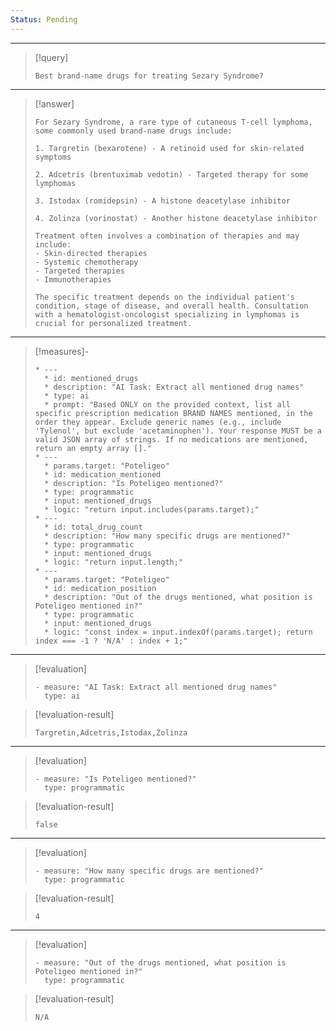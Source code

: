 ```yaml
---
Status: Pending
---
```


***

> [!query]
> ```query-text
> Best brand-name drugs for treating Sezary Syndrome?
> ```

***

> [!answer]
> ```answer-text
> For Sezary Syndrome, a rare type of cutaneous T-cell lymphoma, some commonly used brand-name drugs include:
> 
> 1. Targretin (bexarotene) - A retinoid used for skin-related symptoms
> 
> 2. Adcetris (brentuximab vedotin) - Targeted therapy for some lymphomas
> 
> 3. Istodax (romidepsin) - A histone deacetylase inhibitor
> 
> 4. Zolinza (vorinostat) - Another histone deacetylase inhibitor
> 
> Treatment often involves a combination of therapies and may include:
> - Skin-directed therapies
> - Systemic chemotherapy
> - Targeted therapies
> - Immunotherapies
> 
> The specific treatment depends on the individual patient's condition, stage of disease, and overall health. Consultation with a hematologist-oncologist specializing in lymphomas is crucial for personalized treatment.
> ```

***

> [!measures]-
> ```measures-md
> * ---
>   * id: mentioned_drugs
>   * description: "AI Task: Extract all mentioned drug names"
>   * type: ai
>   * prompt: "Based ONLY on the provided context, list all specific prescription medication BRAND NAMES mentioned, in the order they appear. Exclude generic names (e.g., include 'Tylenol', but exclude 'acetaminophen'). Your response MUST be a valid JSON array of strings. If no medications are mentioned, return an empty array []."
> * ---
>   * params.target: "Poteligeo"
>   * id: medication_mentioned
>   * description: "Is Poteligeo mentioned?"
>   * type: programmatic
>   * input: mentioned_drugs
>   * logic: "return input.includes(params.target);"
> * ---
>   * id: total_drug_count
>   * description: "How many specific drugs are mentioned?"
>   * type: programmatic
>   * input: mentioned_drugs
>   * logic: "return input.length;"
> * ---
>   * params.target: "Poteligeo"
>   * id: medication_position
>   * description: "Out of the drugs mentioned, what position is Poteligeo mentioned in?"
>   * type: programmatic
>   * input: mentioned_drugs
>   * logic: "const index = input.indexOf(params.target); return index === -1 ? 'N/A' : index + 1;"
> ```

***

> [!evaluation]
> ```evaluation-yaml
> - measure: "AI Task: Extract all mentioned drug names"
>   type: ai
> ```

> [!evaluation-result]
> ```evaluation-result-text
> Targretin,Adcetris,Istodax,Zolinza
> ```

***

> [!evaluation]
> ```evaluation-yaml
> - measure: "Is Poteligeo mentioned?"
>   type: programmatic
> ```

> [!evaluation-result]
> ```evaluation-result-text
> false
> ```

***

> [!evaluation]
> ```evaluation-yaml
> - measure: "How many specific drugs are mentioned?"
>   type: programmatic
> ```

> [!evaluation-result]
> ```evaluation-result-text
> 4
> ```

***

> [!evaluation]
> ```evaluation-yaml
> - measure: "Out of the drugs mentioned, what position is Poteligeo mentioned in?"
>   type: programmatic
> ```

> [!evaluation-result]
> ```evaluation-result-text
> N/A
> ```